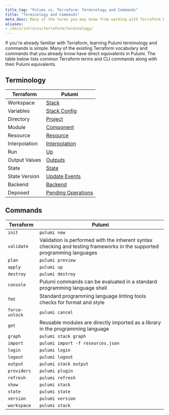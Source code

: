 ```yaml
---
title_tag: "Pulumi vs. Terraform: Terminology and Commands"
title: "Terminology and Commands"
meta_desc: Many of the terms you may know from working with Terraform have direct equivalents in Pulumi. Here is a list of common terms and how they relate to Pulumi.
aliases:
- /docs/intro/vs/terraform/terminology/
---
```


<style>
    main table {
        font-size: 0.94em;
        width: 100%;
    }

    main table th:first-child,
    main table td:first-child {
        width: 33%;
    }
</style>

If you're already familiar with Terraform, learning Pulumi terminology and commands is simple. Many of the existing Terraform vocabulary and commands that you already know have direct equivalents in Pulumi. The table below lists common Terraform terms and CLI commands along with their Pulumi equivalents.

## Terminology

| Terraform | Pulumi |
| --------- | ------ |
| Workspace | [Stack](/docs/intro/concepts/stack/) |
| Variables | [Stack Config](/docs/intro/concepts/config/) |
| Directory | [Project](/docs/intro/concepts/project/) |
| Module | [Component](/docs/intro/concepts/resources/components/) |
| Resource | [Resource](/docs/intro/concepts/resources/) |
| Interpolation | [Interpolation](/docs/intro/concepts/inputs-outputs#outputs-and-strings) |
| Run | [Up](/docs/reference/cli/pulumi_up/) |
| Output Values | [Outputs](/docs/intro/concepts/inputs-outputs/) |
| State | [State](/docs/intro/concepts/state/) |
| State Version | [Update Events](/docs/reference/service-rest-api#list-update-events) |
| Backend | [Backend](/docs/intro/concepts/state/) |
| Deposed | [Pending Operations](/docs/support/troubleshooting#interrupted-update-recovery) |

## Commands

| Terraform | Pulumi |
| --------- | ------ |
| `init` | `pulumi new` |
| `validate` | Validation is performed with the inherent syntax checking and testing frameworks in the supported programming languages |
| `plan` | `pulumi preview` |
| `apply` | `pulumi up` |
| `destroy` | `pulumi destroy` |
| `console` | Pulumi commands can be evaluated in a standard programming language shell |
| `fmt` | Standard programming language linting tools checks for format and style |
| `force-unlock` | `pulumi cancel` |
| `get` | Reusable modules are directly imported as a library in the programming language |
| `graph` | `pulumi stack graph` |
| `import` | `pulumi import -f resources.json` |
| `login` | `pulumi login` |
| `logout` | `pulumi logout` |
| `output` | `pulumi stack output` |
| `providers` | `pulumi plugin` |
| `refresh` | `pulumi refresh` |
| `show` | `pulumi stack` |
| `state` | `pulumi state` |
| `version` | `pulumi version` |
| `workspace` | `pulumi stack` |
